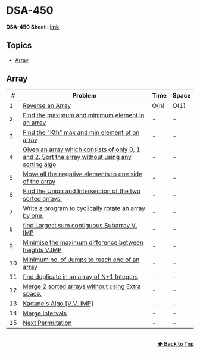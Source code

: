 # DSA-450

**DSA-450 Sheet : [link](https://drive.google.com/file/d/1FMdN_OCfOI0iAeDlqswCiC2DZzD4nPsb/view)**

## Topics

- [Array](#array)

## Array

|  #  | Problem                                                                                                                            |   Time   |   Space   |
| --- | ---------------------------------------------------------------------------------------------------------------------------------  |   ----   |   -----   |
|  1  | [Reverse an Array](https://www.geeksforgeeks.org/write-a-program-to-reverse-an-array-or-string/)                                   |   O(n)   |   O(1)    |
|  2  | [Find the maximum and minimum element in an array](https://www.geeksforgeeks.org/maximum-and-minimum-in-an-array/)                 |     -    |     -     |
|  3  | [Find the "Kth" max and min element of an array](https://practice.geeksforgeeks.org/problems/kth-smallest-element/0)                 |     -    |     -     |
|  4  | [Given an array which consists of only 0, 1 and 2. Sort the array without using any sorting algo](https://practice.geeksforgeeks.org/problems/sort-an-array-of-0s-1s-and-2s/0)                 |     -    |     -     |
|  5  | [Move all the negative elements to one side of the array ](https://www.geeksforgeeks.org/move-negative-numbers-beginning-positive-end-constant-extra-space//)                 |     -    |     -     |
|  6  | [Find the Union and Intersection of the two sorted arrays.](https://practice.geeksforgeeks.org/problems/union-of-two-arrays/0)                 |     -    |     -     |
|  7  | [Write a program to cyclically rotate an array by one.](https://practice.geeksforgeeks.org/problems/cyclically-rotate-an-array-by-one/0)                 |     -    |     -     |
|  8  | [find Largest sum contiguous Subarray V. IMP](https://practice.geeksforgeeks.org/problems/kadanes-algorithm/0)                 |     -    |     -     |
|  9  | [Minimise the maximum difference between heights V.IMP](https://practice.geeksforgeeks.org/problems/minimize-the-heights3351/1)                 |     -    |     -     |
|  10  | [Minimum no. of Jumps to reach end of an array](https://practice.geeksforgeeks.org/problems/minimum-number-of-jumps/0)                 |     -    |     -     |
|  11  | [find duplicate in an array of N+1 Integers](https://leetcode.com/problems/find-the-duplicate-number/)                 |     -    |     -     |
|  12  | [Merge 2 sorted arrays without using Extra space.](https://practice.geeksforgeeks.org/problems/merge-two-sorted-arrays5135/1)                 |     -    |     -     |
|  13  | [Kadane's Algo [V.V. IMP]](https://practice.geeksforgeeks.org/problems/kadanes-algorithm/0)                 |     -    |     -     |
|  14  | [Merge Intervals](https://leetcode.com/problems/merge-intervals/)                 |     -    |     -     |
|  15  | [Next Permutation ](https://leetcode.com/problems/next-permutation/)                 |     -    |     -     |

<br/>
<div align="right">
    <b><a href="#topics">⬆️ Back to Top</a></b>
</div>
<br/>